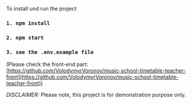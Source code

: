 To install und run the project

### `1. npm install`

### `2. npm start`

### `3. see the .env.example file`

(Please check the front-end part: [https://github.com/VolodymyrVoronov/music-school-timetable-teacher-front](https://github.com/VolodymyrVoronov/music-school-timetable-teacher-front))

_DISCLAIMER:_
Please note, this project is for demonstration purpose only.
